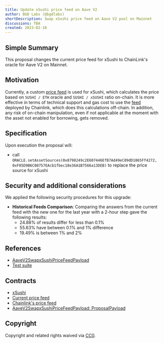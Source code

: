 ```yaml
---
title: Update xSushi price feed on Aave V2
author: BGD Labs (@bgdlabs)
shortDescription: Swap xSushi price feed on Aave V2 pool on Mainnet
discussions: TBA
created: 2023-02-10
---
```


## Simple Summary

This proposal changes the current price feed for xSushi to ChainLink's oracle for Aave V2 on Mainnet.

## Motivation

Currently, a custom [price feed](https://etherscan.io/address/0x9b26214bEC078E68a394AaEbfbffF406Ce14893F) is used for xSushi, which calculates the price based on `SUSHI / ETH` oracle and `SUSHI / xSUSHI` ratio on-chain. It is more effective in terms of technical support and gas cost to use the [feed](https://etherscan.io/address/0xF05D9B6C08757EAcb1fbec18e36A1B7566a13DEB) deployed by Chainlink, which does this calculations off-chain. In addition, any risk of on-chain manipulation, even if not applicable at the moment with the asset not enabled for borrowing, gets removed.

## Specification

Upon execution the proposal will:

- call `ORACLE.setAssetSources(0x8798249c2E607446EfB7Ad49eC89dD1865Ff4272, 0xF05D9B6C08757EAcb1fbec18e36A1B7566a13DEB)` to replace the price source for xSushi

## Security and additional considerations

We applied the following security procedures for this upgrade:

- **Historical Feeds Comparison**: Comparing the answers from the current feed with the new one for the last year with a 2-hour step gave the following results:
  - 24.88% of results differ for less than 0.1%
  - 55.63% have between 0.1% and 1% difference
  - 19.49% is between 1% and 2%

## References

- [AaveV2SwapxSushiPriceFeedPayload](https://github.com/bgd-labs/aave-v3-crosschain-listing-template/blob/master/src/contracts/mainnet/AaveV2SwapxSushiPriceFeedPayload.sol)
- [Test suite](https://github.com/bgd-labs/aave-v3-crosschain-listing-template/blob/master/src/test/mainnet/AaveV2SwapxSushiPriceFeedPayloadTest.t.sol)

## Contracts

- [xSushi](https://etherscan.io/token/0x8798249c2E607446EfB7Ad49eC89dD1865Ff4272)
- [Current price feed](https://etherscan.io/address/0x9b26214bEC078E68a394AaEbfbffF406Ce14893F)
- [Chainlink's price feed](https://etherscan.io/address/0xF05D9B6C08757EAcb1fbec18e36A1B7566a13DEB)
- [AaveV2SwapxSushiPriceFeedPayload: ProposalPayload](TBA)

## Copyright

Copyright and related rights waived via [CC0](https://creativecommons.org/publicdomain/zero/1.0/).
